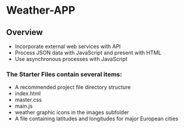 # Weather-APP

## Overview
- Incorporate external web services with API
- Process JSON data with JavaScript and present with HTML
- Use asynchronous processes with JavaScript

### The Starter Files contain several items:
- A recommended project file directory structure
- index.html
- master.css
- main.js
- weather graphic icons in the images subfolder
- A file containing latitudes and longitudes for major European cities

